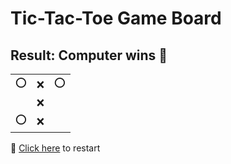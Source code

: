 # Tic-Tac-Toe Game Board
## Result: Computer wins 🤖
|   |   |   |
|---|---|---|
|⭕ |❌ |⭕ |
|  |❌ |  |
|⭕ |❌ |  |

🔄 [Click here](EEEEEEEEE.md) to restart
